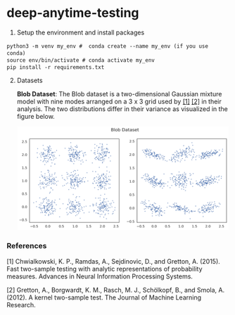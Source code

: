 # deep-anytime-testing

1. Setup the environment and install packages
```
python3 -m venv my_env #  conda create --name my_env (if you use conda)
source env/bin/activate # conda activate my_env
pip install -r requirements.txt
```

2. Datasets
   
   **Blob Dataset**: The Blob dataset is a two-dimensional Gaussian mixture model with nine modes arranged on a 3 x 3 grid used by [[1]](#1) [[2]](#2) in their analysis.  The two distributions differ in their variance as visualized in the figure below.

    ![Blob Data](figures/blob_data.png)

   

### References
<a id="1">[1]</a>  Chwialkowski, K. P., Ramdas, A., Sejdinovic, D., and Gretton, A. (2015). Fast two-sample testing with
analytic representations of probability measures. Advances in Neural Information Processing Systems.

<a id="2">[2]</a>  Gretton, A., Borgwardt, K. M., Rasch, M. J., Schölkopf, B., and Smola, A. (2012). A kernel two-sample test.
The Journal of Machine Learning Research.